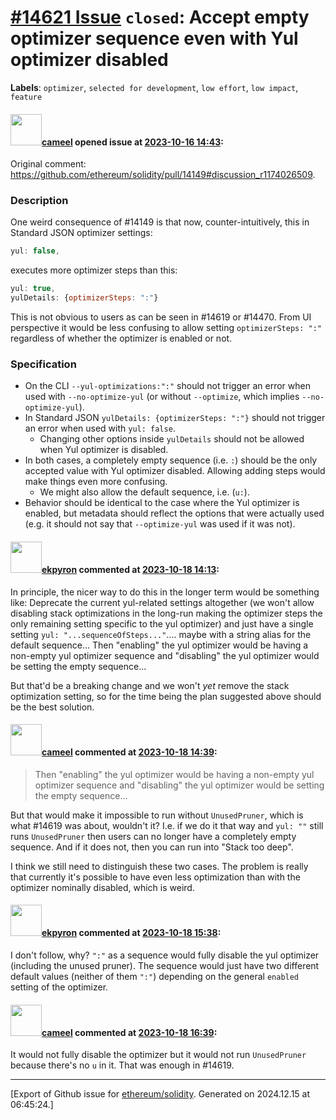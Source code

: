 # [\#14621 Issue](https://github.com/ethereum/solidity/issues/14621) `closed`: Accept empty optimizer sequence even with Yul optimizer disabled
**Labels**: `optimizer`, `selected for development`, `low effort`, `low impact`, `feature`


#### <img src="https://avatars.githubusercontent.com/u/137030?v=4" width="50">[cameel](https://github.com/cameel) opened issue at [2023-10-16 14:43](https://github.com/ethereum/solidity/issues/14621):

Original comment: https://github.com/ethereum/solidity/pull/14149#discussion_r1174026509.

### Description
One weird consequence of #14149 is that now, counter-intuitively, this in Standard JSON optimizer settings:

```javascript
yul: false,
```

executes more optimizer steps than this:
```javascript
yul: true,
yulDetails: {optimizerSteps: ":"}
```

This is not obvious to users as can be seen in #14619 or #14470. From UI perspective it would be less confusing to allow setting `optimizerSteps: ":"` regardless of whether the optimizer is enabled or not.

### Specification
- On the CLI `--yul-optimizations:":"` should not trigger an error when used with `--no-optimize-yul` (or without `--optimize`, which implies `--no-optimize-yul`).
- In Standard JSON `yulDetails: {optimizerSteps: ":"}` should not trigger an error when used with `yul: false`.
    - Changing other options inside `yulDetails` should not be allowed when Yul optimizer is disabled.
- In both cases, a completely empty sequence (i.e. `:`) should be the only accepted value with Yul optimizer disabled. Allowing adding steps would make things even more confusing.
    - We might also allow the default sequence, i.e. (`u:`).
- Behavior should be identical to the case where the Yul optimizer is enabled, but metadata should reflect the options that were actually used (e.g. it should not say that `--optimize-yul` was used if it was not).

#### <img src="https://avatars.githubusercontent.com/u/1347491?v=4" width="50">[ekpyron](https://github.com/ekpyron) commented at [2023-10-18 14:13](https://github.com/ethereum/solidity/issues/14621#issuecomment-1768553366):

In principle, the nicer way to do this in the longer term would be something like:
Deprecate the current yul-related settings altogether (we won't allow disabling stack optimizations in the long-run making the optimizer steps the only remaining setting specific to the yul optimizer) and just have a single setting
``yul: "...sequenceOfSteps..."``.... maybe with a string alias for the default sequence...
Then "enabling" the yul optimizer would be having a non-empty yul optimizer sequence and "disabling" the yul optimizer would be setting the empty sequence...

But that'd be a breaking change and we won't *yet* remove the stack optimization setting, so for the time being the plan suggested above should be the best solution.

#### <img src="https://avatars.githubusercontent.com/u/137030?v=4" width="50">[cameel](https://github.com/cameel) commented at [2023-10-18 14:39](https://github.com/ethereum/solidity/issues/14621#issuecomment-1768611122):

> Then "enabling" the yul optimizer would be having a non-empty yul optimizer sequence and "disabling" the yul optimizer would be setting the empty sequence...

But that would make it impossible to run without `UnusedPruner`, which is what #14619 was about, wouldn't it? I.e. if we do it that way and `yul: ""` still runs `UnusedPruner` then users can no longer have a completely empty sequence. And if it does not, then you can run into "Stack too deep".

I think we still need to distinguish these two cases. The problem is really that currently it's possible to have even less optimization than with the optimizer nominally disabled, which is weird.

#### <img src="https://avatars.githubusercontent.com/u/1347491?v=4" width="50">[ekpyron](https://github.com/ekpyron) commented at [2023-10-18 15:38](https://github.com/ethereum/solidity/issues/14621#issuecomment-1768755598):

I don't follow, why? ``":"`` as a sequence would fully disable the yul optimizer (including the unused pruner).
The sequence would just have two different default values (neither of them ``":"``) depending on the general ``enabled`` setting of the optimizer.

#### <img src="https://avatars.githubusercontent.com/u/137030?v=4" width="50">[cameel](https://github.com/cameel) commented at [2023-10-18 16:39](https://github.com/ethereum/solidity/issues/14621#issuecomment-1768937975):

It would not fully disable the optimizer but it would not run `UnusedPruner` because there's no `u` in it. That was enough in #14619.


-------------------------------------------------------------------------------



[Export of Github issue for [ethereum/solidity](https://github.com/ethereum/solidity). Generated on 2024.12.15 at 06:45:24.]
